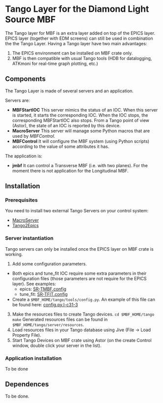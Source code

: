 # Tango Layer for the Diamond Light Source MBF
The Tango layer for MBF is an extra layer added on top of the EPICS layer. EPICS layer (together with EDM screens) can still be used in combination the the Tango Layer. Having a Tango layer have two main advantages:
1. The EPICS environment can be installed on MBF crate only.
2. MBF is then compatible with usual Tango tools (HDB for datalogging, ATKmoni for real-time graph plotting, etc.)

## Components

The Tango Layer is made of several servers and an application.

Servers are:
* **MBFStartIOC**
This server mimics the status of an IOC. When this server is started, it starts the corresponding IOC. When the IOC stops, the corresponding MBFStartIOC also stops. From a Tango point of view (Astor), the state of an IOC is reported by this device.
* **MacroServer**
This server will manage some Python macros that are used by *MBFControl*.
* **MBFControl**
It will configure the MBF system (using Python scripts) according to the value of some attributes it has.

The application is:
* **jmbf**
It can control a Transverse MBF (i.e. with two planes). For the moment there is not application for the Longitudinal MBF.

## Installation
### Prerequisites
You need to install two external Tango Servers on your control system:
* [MacroServer](https://pypi.org/project/sardana/)
* [Tango2Epics](https://sourceforge.net/p/tango-ds/code/HEAD/tree/DeviceClasses/Communication/Tango2Epics/)
### Server instantiation
Tango servers can only be installed once the EPICS layer on MBF crate is working.
1. Add some configuration parameters.
* Both epics and tune_fit IOC require some extra parameters in their configuration files (those parameters are not require for the EPICS layer). See examples:
  * epics: [SR-TMBF.config](https://github.com/DLS-Controls-Private-org/DLS-MBF/blob/ESRF/sites/ESRF/iocs/SR-TMBF.config "SR-TMBF.config")
  * tune_fit: [SR-TFIT.config](https://github.com/DLS-Controls-Private-org/DLS-MBF/blob/ESRF/sites/ESRF/iocs/SR-TFIT.config "SR-TFIT.config")
* Create a `$MBF_HOME/tango/tools/config.py`.
An example of this file can be found here: [config.py.l-c31-3](https://github.com/DLS-Controls-Private-org/DLS-MBF/blob/ESRF/sites/ESRF/tango/config.py.l-c31-3 "config.py.l-c31-3")
3. Make the resources files to create Tango devices.
`cd $MBF_HOME/tango`
`make`
Generated resources files can be found in `$MBF_HOME/tango/server/resources`.
4.  Load resources files in your Tango database using Jive (File -> Load Property File).
5. Start Tango Devices on MBF crate using Astor (on the create Control window, double click your server in the list).

### Application installation
To be done

## Dependences
To be done.
